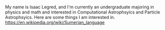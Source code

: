 My name is Isaac Legred, and I'm currently an undergraduate majoring in physics and math and
interested in Computational Astrophsyics and Particle Astrophsyics.  Here are some things I am
interested in.
https://en.wikipedia.org/wiki/Sumerian_language
